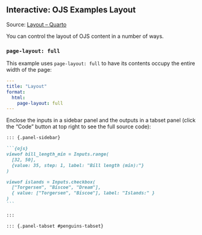 ## Interactive: OJS Examples Layout

Source: [Layout – Quarto](https://quarto.org/docs/interactive/ojs/examples/layout.html)

You can control the layout of OJS content in a number of ways.

### `page-layout: full`

This example uses `page-layout: full` to have its contents occupy the entire width of the page:

```yaml
---
title: "Layout"
format:
  html:
    page-layout: full
---
```

Enclose the inputs in a sidebar panel and the outputs in a tabset panel (click the “Code” button at top right to see the full source code):

````markdown
::: {.panel-sidebar}

```{ojs}
viewof bill_length_min = Inputs.range(
  [32, 50],
  {value: 35, step: 1, label: "Bill length (min):"}
)

viewof islands = Inputs.checkbox(
  ["Torgersen", "Biscoe", "Dream"],
  { value: ["Torgersen", "Biscoe"], label: "Islands:" }
)
```

:::

::: {.panel-tabset #penguins-tabset}

